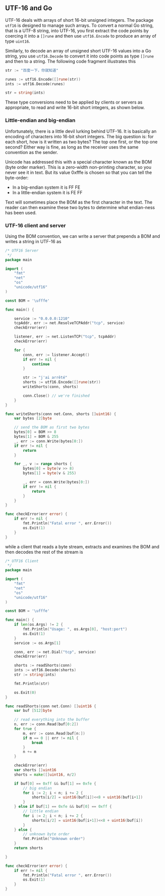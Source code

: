 ## UTF-16 and Go

UTF-16 deals with arrays of short 16-bit unsigned integers. The package `utf16` is designed to manage such arrays. To convert a normal Go string, that is a UTF-8 string, into UTF-16, you first extract the code points by coercing it into a `[]rune` and then use `utf16.Encode` to produce an array of type `uint16`.

Similarly, to decode an array of unsigned short UTF-16 values into a Go string, you use `utf16.Decode` to convert it into code points as type `[]rune` and then to a string. The following code fragment illustrates this

```go
str := "百度一下，你就知道"

runes := utf16.Encode([]rune(str))
ints := utf16.Decode(runes)

str = string(ints)
```

These type conversions need to be applied by clients or servers as appropriate, to read and write 16-bit short integers, as shown below.

### Little-endian and big-endian

Unfortunately, there is a little devil lurking behind UTF-16. It is basically an encoding of characters into 16-bit short integers. The big question is: for each short, how is it written as two bytes? The top one first, or the top one second? Either way is fine, as long as the receiver uses the same convention as the sender.

Unicode has addressed this with a special character known as the BOM (byte order marker). This is a zero-width non-printing character, so you never see it in text. But its value 0xfffe is chosen so that you can tell the byte-order:

* In a big-endian system it is FF FE
* In a little-endian system it is FE FF

Text will sometimes place the BOM as the first character in the text. The reader can then examine these two bytes to determine what endian-ness has been used.

### UTF-16 client and server

Using the BOM convention, we can write a server that prepends a BOM and writes a string in UTF-16 as

```go
/* UTF16 Server
 */
package main

import (
	"fmt"
	"net"
	"os"
	"unicode/utf16"
)

const BOM = '\ufffe'

func main() {

	service := "0.0.0.0:1210"
	tcpAddr, err := net.ResolveTCPAddr("tcp", service)
	checkError(err)

	listener, err := net.ListenTCP("tcp", tcpAddr)
	checkError(err)

	for {
		conn, err := listener.Accept()
		if err != nil {
			continue
		}

		str := "j'ai arrêté"
		shorts := utf16.Encode([]rune(str))
		writeShorts(conn, shorts)

		conn.Close() // we're finished
	}
}

func writeShorts(conn net.Conn, shorts []uint16) {
	var bytes [2]byte

	// send the BOM as first two bytes
	bytes[0] = BOM >> 8
	bytes[1] = BOM & 255
	_, err := conn.Write(bytes[0:])
	if err != nil {
		return
	}

	for _, v := range shorts {
		bytes[0] = byte(v >> 8)
		bytes[1] = byte(v & 255)

		_, err = conn.Write(bytes[0:])
		if err != nil {
			return
		}
	}
}

func checkError(err error) {
	if err != nil {
		fmt.Println("Fatal error ", err.Error())
		os.Exit(1)
	}
}
```

while a client that reads a byte stream, extracts and examines the BOM and then decodes the rest of the stream is

```go
/* UTF16 Client
 */
package main

import (
	"fmt"
	"net"
	"os"
	"unicode/utf16"
)

const BOM = '\ufffe'

func main() {
	if len(os.Args) != 2 {
		fmt.Println("Usage: ", os.Args[0], "host:port")
		os.Exit(1)
	}
	service := os.Args[1]

	conn, err := net.Dial("tcp", service)
	checkError(err)

	shorts := readShorts(conn)
	ints := utf16.Decode(shorts)
	str := string(ints)

	fmt.Println(str)

	os.Exit(0)
}

func readShorts(conn net.Conn) []uint16 {
	var buf [512]byte

	// read everything into the buffer
	n, err := conn.Read(buf[0:2])
	for true {
		m, err := conn.Read(buf[n:])
		if m == 0 || err != nil {
			break
		}
		n += m
	}

	checkError(err)
	var shorts []uint16
	shorts = make([]uint16, n/2)

	if buf[0] == 0xff && buf[1] == 0xfe {
		// big endian
		for i := 2; i < n; i += 2 {
			shorts[i/2] = uint16(buf[i])<<8 + uint16(buf[i+1])
		}
	} else if buf[1] == 0xfe && buf[0] == 0xff {
		// little endian
		for i := 2; i < n; i += 2 {
			shorts[i/2] = uint16(buf[i+1])<<8 + uint16(buf[i])
		}
	} else {
		// unknown byte order
		fmt.Println("Unknown order")
	}
	return shorts

}

func checkError(err error) {
	if err != nil {
		fmt.Println("Fatal error ", err.Error())
		os.Exit(1)
	}
}
```
